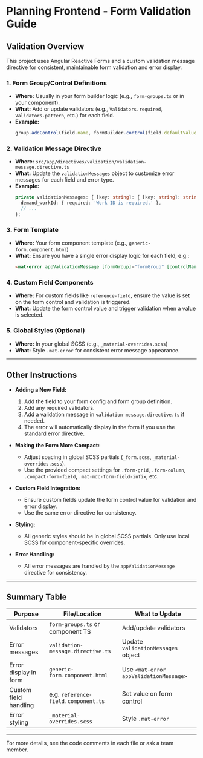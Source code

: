 # Planning Frontend - Form Validation Guide

## Validation Overview

This project uses Angular Reactive Forms and a custom validation message directive for consistent, maintainable form validation and error display.

### 1. Form Group/Control Definitions

- **Where:** Usually in your form builder logic (e.g., `form-groups.ts` or in your component).
- **What:** Add or update validators (e.g., `Validators.required`, `Validators.pattern`, etc.) for each field.
- **Example:**
  ```typescript
  group.addControl(field.name, formBuilder.control(field.defaultValue || "", validators));
  ```

### 2. Validation Message Directive

- **Where:** `src/app/directives/validation/validation-message.directive.ts`
- **What:** Update the `validationMessages` object to customize error messages for each field and error type.
- **Example:**
  ```typescript
  private validationMessages: { [key: string]: { [key: string]: string } } = {
    demand_workId: { required: 'Work ID is required.' },
    // ...
  };
  ```

### 3. Form Template

- **Where:** Your form component template (e.g., `generic-form.component.html`)
- **What:** Ensure you have a single error display logic for each field, e.g.:
  ```html
  <mat-error appValidationMessage [formGroup]="formGroup" [controlName]="field.name"></mat-error>
  ```

### 4. Custom Field Components

- **Where:** For custom fields like `reference-field`, ensure the value is set on the form control and validation is triggered.
- **What:** Update the form control value and trigger validation when a value is selected.

### 5. Global Styles (Optional)

- **Where:** In your global SCSS (e.g., `_material-overrides.scss`)
- **What:** Style `.mat-error` for consistent error message appearance.

---

## Other Instructions

- **Adding a New Field:**

  1. Add the field to your form config and form group definition.
  2. Add any required validators.
  3. Add a validation message in `validation-message.directive.ts` if needed.
  4. The error will automatically display in the form if you use the standard error directive.

- **Making the Form More Compact:**

  - Adjust spacing in global SCSS partials (`_form.scss`, `_material-overrides.scss`).
  - Use the provided compact settings for `.form-grid`, `.form-column`, `.compact-form-field`, `.mat-mdc-form-field-infix`, etc.

- **Custom Field Integration:**

  - Ensure custom fields update the form control value for validation and error display.
  - Use the same error directive for consistency.

- **Styling:**

  - All generic styles should be in global SCSS partials. Only use local SCSS for component-specific overrides.

- **Error Handling:**
  - All error messages are handled by the `appValidationMessage` directive for consistency.

---

## Summary Table

| Purpose               | File/Location                       | What to Update                         |
| --------------------- | ----------------------------------- | -------------------------------------- |
| Validators            | `form-groups.ts` or component TS    | Add/update validators                  |
| Error messages        | `validation-message.directive.ts`   | Update `validationMessages` object     |
| Error display in form | `generic-form.component.html`       | Use `<mat-error appValidationMessage>` |
| Custom field handling | e.g. `reference-field.component.ts` | Set value on form control              |
| Error styling         | `_material-overrides.scss`          | Style `.mat-error`                     |

---

For more details, see the code comments in each file or ask a team member.
